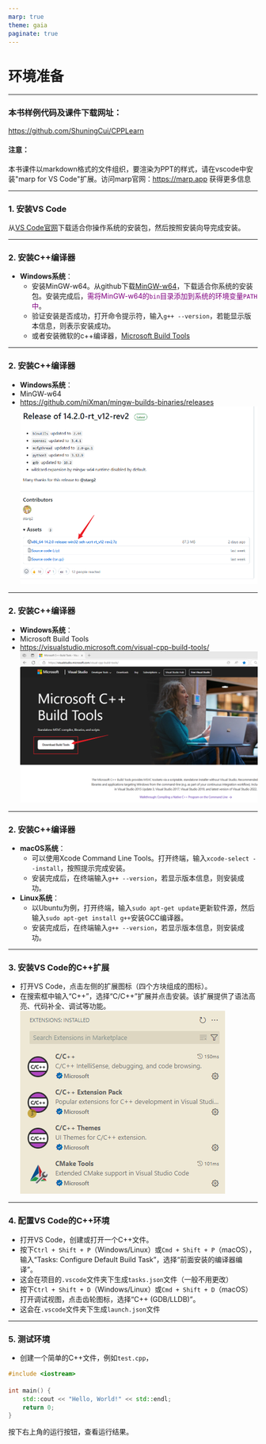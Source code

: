 ```yaml
---
marp: true
theme: gaia
paginate: true
---
```

<!-- _class: lead -->
# **环境准备**

---

### 本书样例代码及课件下载网址：
https://github.com/ShuningCui/CPPLearn

#### 注意：
本书课件以markdown格式的文件组织，要渲染为PPT的样式，请在vscode中安装"marp for VS Code"扩展。访问marp官网：https://marp.app 获得更多信息

---

### 1. **安装VS Code**

从[VS Code官网](https://code.visualstudio.com/)下载适合你操作系统的安装包，然后按照安装向导完成安装。

---

### 2. **安装C++编译器**
- **Windows系统**：
    - 安装MinGW-w64。从github下载[MinGW-w64](https://github.com/niXman/mingw-builds-binaries/releases)，下载适合你系统的安装包。安装完成后，<font color=purple>需将MinGW-w64的`bin`目录添加到系统的环境变量`PATH`中</font>。
    - 验证安装是否成功，打开命令提示符，输入`g++ --version`，若能显示版本信息，则表示安装成功。
    - 或者安装微软的c++编译器，[Microsoft Build Tools](https://visualstudio.microsoft.com/visual-cpp-build-tools/)

---

### 2. **安装C++编译器**
- **Windows系统**：
- MinGW-w64
- https://github.com/niXman/mingw-builds-binaries/releases
![bg fit right:40% ](..\Pics\MinGw.png)

---

### 2. **安装C++编译器**
- **Windows系统**：
- Microsoft Build Tools
- https://visualstudio.microsoft.com/visual-cpp-build-tools/
![bg fit right](..\Pics\msBuildtools.png)

---

### 2. **安装C++编译器**
- **macOS系统**：
    - 可以使用Xcode Command Line Tools。打开终端，输入`xcode-select --install`，按照提示完成安装。
    - 安装完成后，在终端输入`g++ --version`，若显示版本信息，则安装成功。
- **Linux系统**：
    - 以Ubuntu为例，打开终端，输入`sudo apt-get update`更新软件源，然后输入`sudo apt-get install g++`安装GCC编译器。
    - 安装完成后，在终端输入`g++ --version`，若显示版本信息，则安装成功。

---

### 3. **安装VS Code的C++扩展**

- 打开VS Code，点击左侧的扩展图标（四个方块组成的图标）。
- 在搜索框中输入“C++”，选择“C/C++”扩展并点击安装。该扩展提供了语法高亮、代码补全、调试等功能。
![bg fit right:30%](..\Pics\vscodecppextensions.png)

---

### 4. **配置VS Code的C++环境**

- 打开VS Code，创建或打开一个C++文件。
- 按下`Ctrl + Shift + P`（Windows/Linux）或`Cmd + Shift + P`（macOS），输入“Tasks: Configure Default Build Task”，选择“前面安装的编译器编译”。
- 这会在项目的`.vscode`文件夹下生成`tasks.json`文件（一般不用更改）
- 按下`Ctrl + Shift + D`（Windows/Linux）或`Cmd + Shift + D`（macOS）打开调试视图，点击齿轮图标，选择“C++ (GDB/LLDB)”。
- 这会在`.vscode`文件夹下生成`launch.json`文件

---

### 5. 测试环境
- 创建一个简单的C++文件，例如`test.cpp`，
```cpp
#include <iostream>

int main() {
    std::cout << "Hello, World!" << std::endl;
    return 0;
}
```
按下右上角的运行按钮，查看运行结果。
